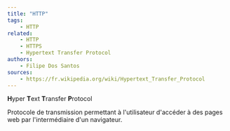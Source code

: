 ```yaml
---
title: "HTTP"
tags:
    - HTTP
related:
    - HTTP
    - HTTPS
    - Hypertext Transfer Protocol
authors:
    - Filipe Dos Santos
sources:
    - https://fr.wikipedia.org/wiki/Hypertext_Transfer_Protocol
---
```


**H**yper **T**ext **T**ransfer **P**rotocol

Protocole de transmission permettant à l'utilisateur d'accéder à des pages web par l'intermédiaire d'un navigateur.
